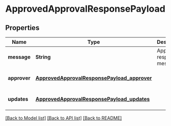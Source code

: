 # ApprovedApprovalResponsePayload
## Properties

| Name | Type | Description | Notes |
|------------ | ------------- | ------------- | -------------|
| **message** | **String** | Approval response message | [optional] [default to null] |
| **approver** | [**ApprovedApprovalResponsePayload_approver**](ApprovedApprovalResponsePayload_approver.md) |  | [optional] [default to null] |
| **updates** | [**ApprovedApprovalResponsePayload_updates**](ApprovedApprovalResponsePayload_updates.md) |  | [optional] [default to null] |

[[Back to Model list]](../README.md#documentation-for-models) [[Back to API list]](../README.md#documentation-for-api-endpoints) [[Back to README]](../README.md)

